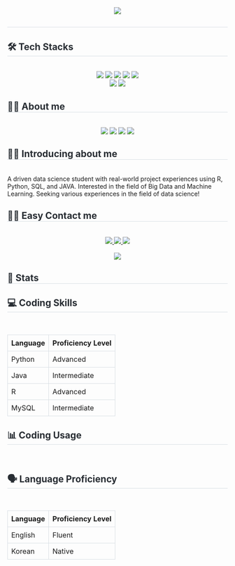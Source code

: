 <div align="center">
    <img src="https://capsule-render.vercel.app/api?type=waving&color=0:d5be2a,100:fcdb03&height=240&text=Welcom%20to%20Wonjoon's%20github&animation=fadeIn&fontColor=ffffff&fontSize=60" />
</div>
<div style="text-align: left;"> 
    <h2 style="border-bottom: 1px solid #d8dee4; color: #282d33;">  </h2>  
    <div style="font-weight: 700; font-size: 15px; text-align: left; color: #282d33;">  </div> 
</div>
<div style="text-align: left;">
    <h2 style="border-bottom: 1px solid #d8dee4; color: #282d33;"> 🛠️ Tech Stacks </h2> <br> 
    <div  align= "center"> 
        <img src="https://img.shields.io/badge/Github-181717?style=for-the-badge&logo=Github&logoColor=white">
        <img src="https://img.shields.io/badge/MySQL-4479A1?style=for-the-badge&logo=MySQL&logoColor=white">
        <img src="https://img.shields.io/badge/Tensorflow-FF6F00?style=for-the-badge&logo=Tensorflow&logoColor=white">
        <img src="https://img.shields.io/badge/PyTorch-EE4C2C?style=for-the-badge&logo=PyTorch&logoColor=white">
        <img src="https://img.shields.io/badge/Python-3776AB?style=for-the-badge&logo=Python&logoColor=white">
        <br/>
        <img src="https://img.shields.io/badge/Java-007396?style=for-the-badge&logo=Java&logoColor=white">
        <img src="https://img.shields.io/badge/Javascript-F7DF1E?style=for-the-badge&logo=Javascript&logoColor=white">
    </div>
</div>
<div style="text-align: left;">
    <h2 style="border-bottom: 1px solid #d8dee4; color: #282d33;"> 🧑‍💻 About me </h2> <br>
    <div  align= "center"> 
        <img src="https://img.shields.io/badge/Github-181717?style=for-the-badge&logo=Github&logoColor=white">
        <a href="https://www.linkedin.com/in/wonjoon-hwang-0496ba277/" target="_blank"><img src="https://img.shields.io/badge/Wonjoon_Hwang-0A66C2?style=flat-square&logo=Linkedin&logoColor=white"/></a>
        <a href="mailto:wjhwang0503@gmail.com" target="_blank"><img src="https://img.shields.io/badge/wjhwang0503@gmail.com-EA4335?style=flat-square&logo=Gmail&logoColor=white"/></a>
        <a href="mailto:wh42003@uga.edu" target="_blank"><img src="https://img.shields.io/badge/wh42003@uga.edu-EA4335?style=flat-square&logo=mail&logoColor=red"/></a>
    </div>
</div>
<div style="text-align: left;">
    <h2 style="border-bottom: 1px solid #d8dee4; color: #282d33;"> 🧑‍💻 Introducing about me </h2> <br>
    A driven data science student with real-world project experiences using R, Python, SQL, and JAVA. Interested in the field of Big Data and Machine Learning. Seeking various experiences in the field of data science!
</div>
    </div>
    <div style="text-align: left;">
    <h2 style="border-bottom: 1px solid #d8dee4; color: #282d33;"> 🧑‍💻 Easy Contact me </h2> <br> 
    <div align= "center"> <a href=mailto:whwan4570@uga.edu> <img src="https://img.shields.io/badge/mail-EA4335?style=for-the-badge&logo=mail&logoColor=white&link=mailto:whwan4570@uga.edu"> </a>
         <a href=mailto:wjhwang0503@gmail.com> <img src="https://img.shields.io/badge/Gmail-EA4335?style=for-the-badge&logo=Gmail&logoColor=white&link=mailto:wjhwang0503@gmail.com"> </a>
         <a href=https://www.instagram.com/won_jxxn_/> <img src="https://img.shields.io/badge/Instagram-E4405F?style=for-the-badge&logo=Instagram&logoColor=white&link=https://www.instagram.com/won_jxxn_/"> </a>
          </div>  <br> 
    <div align= "center"> <a href="https://hits.seeyoufarm.com"> <img src="https://hits.seeyoufarm.com/api/count/incr/badge.svg?url=https%3A%2F%2Fgithub.com%2Fwhwan4570%2F&count_bg=%23000000&title_bg=%23000000&icon=github.svg&icon_color=%23FFFFFF&title=GitHub&edge_flat=false"/></a>
       </div> 
    </div>
    <div style="text-align: left;"> 
    <h2 style="border-bottom: 1px solid #d8dee4; color: #282d33;"> 🏅 Stats </h2> 
        <div style="text-align: left;">
    <div style="text-align: left;">
    <h2 style="border-bottom: 1px solid #d8dee4; color: #282d33;"> 💻 Coding Skills </h2> <br>
    <table style="width: 100%; border-collapse: collapse;">
        <tr>
            <th style="border: 1px solid #d8dee4; padding: 8px; text-align: left;">Language</th>
            <th style="border: 1px solid #d8dee4; padding: 8px; text-align: left;">Proficiency Level</th>
        </tr>
        <tr>
            <td style="border: 1px solid #d8dee4; padding: 8px;">Python</td>
            <td style="border: 1px solid #d8dee4; padding: 8px;">Advanced</td>
        </tr>
        <tr>
            <td style="border: 1px solid #d8dee4; padding: 8px;">Java</td>
            <td style="border: 1px solid #d8dee4; padding: 8px;">Intermediate</td>
        </tr>
        <tr>
            <td style="border: 1px solid #d8dee4; padding: 8px;">R</td>
            <td style="border: 1px solid #d8dee4; padding: 8px;">Advanced</td>
        </tr>
        <tr>
            <td style="border: 1px solid #d8dee4; padding: 8px;">MySQL</td>
            <td style="border: 1px solid #d8dee4; padding: 8px;">Intermediate</td>
        </tr>
    </table>
</div>

<div style="text-align: left;">
    <h2 style="border-bottom: 1px solid #d8dee4; color: #282d33;"> 📊 Coding Usage </h2> <br>
    <canvas id="codingUsageChart" style="width:100%;max-width:600px"></canvas>
</div>

<script>
    var ctx = document.getElementById('codingUsageChart').getContext('2d');
    var codingUsageChart = new Chart(ctx, {
        type: 'pie',
        data: {
            labels: ['Python', 'R', 'Java', 'MySQL'],
            datasets: [{
                label: 'Usage',
                data: [30, 30, 20, 20],
                backgroundColor: [
                    'rgba(255, 99, 132, 0.2)',
                    'rgba(54, 162, 235, 0.2)',
                    'rgba(255, 206, 86, 0.2)',
                    'rgba(75, 192, 192, 0.2)'
                ],
                borderColor: [
                    'rgba(255, 99, 132, 1)',
                    'rgba(54, 162, 235, 1)',
                    'rgba(255, 206, 86, 1)',
                    'rgba(75, 192, 192, 1)'
                ],
                borderWidth: 1
            }]
        },
        options: {
            responsive: true,
            maintainAspectRatio: false
        }
    });
</script>

</div>
    <h2 style="border-bottom: 1px solid #d8dee4; color: #282d33;"> 🗣 Language Proficiency </h2> <br>
    <table style="width: 100%; border-collapse: collapse;">
        <tr>
            <th style="border: 1px solid #d8dee4; padding: 8px; text-align: left;">Language</th>
            <th style="border: 1px solid #d8dee4; padding: 8px; text-align: left;">Proficiency Level</th>
        </tr>
        <tr>
            <td style="border: 1px solid #d8dee4; padding: 8px;">English</td>
            <td style="border: 1px solid #d8dee4; padding: 8px;">Fluent</td>
        </tr>
        <tr>
            <td style="border: 1px solid #d8dee4; padding: 8px;">Korean</td>
            <td style="border: 1px solid #d8dee4; padding: 8px;">Native</td>
        </tr>
    </table>
</div>
    </div>
